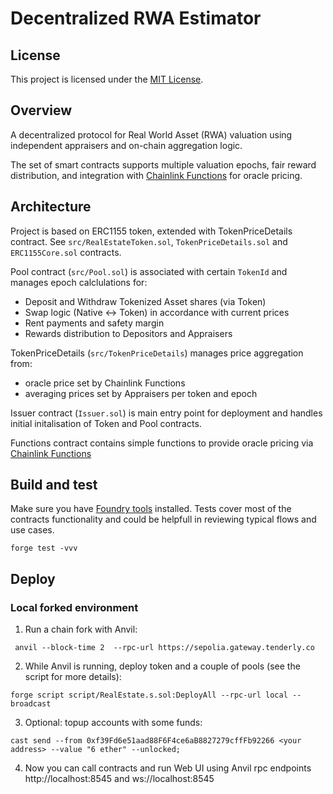 # Decentralized RWA Estimator

## License
This project is licensed under the [MIT License](LICENSE).

## Overview

A decentralized protocol for Real World Asset (RWA) valuation using independent appraisers and on-chain aggregation logic.

The set of smart contracts supports multiple valuation epochs, fair reward distribution, and integration with [Chainlink Functions](https://docs.chain.link/chainlink-functions) for oracle pricing.

## Architecture
Project is based on ERC1155 token, extended with TokenPriceDetails contract. See `src/RealEstateToken.sol`, `TokenPriceDetails.sol` and `ERC1155Core.sol` contracts.  

Pool contract (`src/Pool.sol`) is associated with certain `TokenId` and manages epoch calclulations for:
- Deposit and Withdraw Tokenized Asset shares (via Token)
- Swap logic (Native <-> Token) in accordance with current prices
- Rent payments and safety margin
- Rewards distribution to Depositors and Appraisers

TokenPriceDetails (`src/TokenPriceDetails`) manages price aggregation from:
- oracle price set by Chainlink Functions
- averaging prices set by Appraisers per token and epoch

Issuer contract (`Issuer.sol`) is main entry point for deployment and handles initial initalisation of Token and Pool contracts.

Functions contract contains simple functions to provide oracle pricing via [Chainlink Functions](https://docs.chain.link/chainlink-functions) 

## Build and test
Make sure you have [Foundry tools](https://getfoundry.sh/) installed.
Tests cover most of the contracts functionality and could be helpfull in reviewing typical flows and use cases.
```shell
forge test -vvv
```

## Deploy

### Local forked environment
1. Run a chain fork with Anvil:
```shell
 anvil --block-time 2  --rpc-url https://sepolia.gateway.tenderly.co
```
2. While Anvil is running, deploy token and a couple of pools (see the script for more details):
```shell
forge script script/RealEstate.s.sol:DeployAll --rpc-url local --broadcast 
```
3. Optional: topup accounts with some funds:
```shell
cast send --from 0xf39Fd6e51aad88F6F4ce6aB8827279cffFb92266 <your address> --value "6 ether" --unlocked;

```
4. Now you can call contracts and run Web UI using Anvil rpc endpoints http://localhost:8545 and ws://localhost:8545